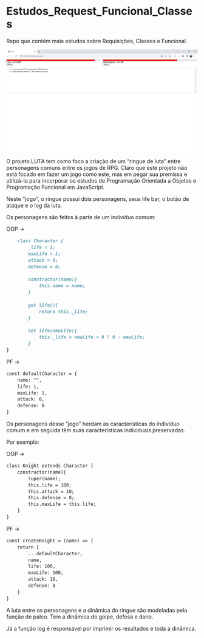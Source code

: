 # Estudos_Request_Funcional_Classes

Repo que contém mais estudos sobre Requisições, Classes e Funcional.

![img](./README/ClassLUTA.png)

O projeto LUTA tem como foco a criação de um “ringue de luta” entre personagens comuns entre os jogos de RPG.
Claro que este projeto não está focado em fazer um jogo como este, mas em pegar sua premissa e utilizá-la para incorporar os estudos de Programação Orientada a Objetos e Programação Funcional em JavaScript.

Neste "jogo", o ringue possui dois personagens, seus life bar, o botão de ataque e o log da luta.

Os personagens são feitos à parte de um indivíduo comum:

OOP ->
```markdown 
    class Character {
        _life = 1;
        maxLife = 1;
        attack = 0;
        defense = 0;

        constructor(name){
            this.name = name;
        }

        get life(){
            return this._life;
        }

        set life(newLife){
            this._life = newLife < 0 ? 0 : newLife;
        }
}
 ```

PF -> 
```markdown 
const defaultCharacter = {
    name: "",
    life: 1,
    maxLife: 1,
    attack: 0,
    defense: 0
}
```

Os personagens desse “jogo” herdam as características do indivíduo comum e em seguida têm suas características individuais preservadas.


Por exemplo:

OOP ->
```markdown 
class Knight extends Character {
    constructor(name){
        super(name);
        this.life = 100;
        this.attack = 10;
        this.defense = 8;
        this.maxLife = this.life;
    }
}
```

PF ->
```markdown 
const createKnight = (name) => {
    return {
        ...defaultCharacter,
        name,
        life: 100,
        maxLife: 100,
        attack: 10,
        defense: 8
    }
}
```

A luta entre os personagens e a dinâmica do ringue são modeladas pela função de palco.
Tem a dinâmica do golpe, defesa e dano.

Já a função log é responsável por imprimir os resultados e toda a dinâmica.